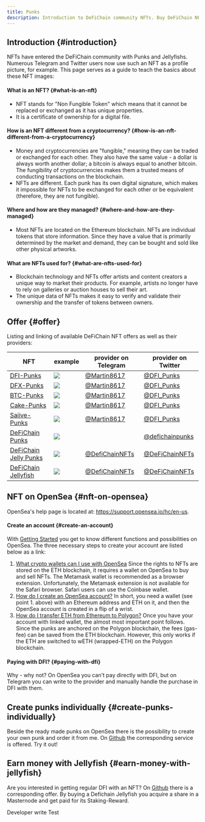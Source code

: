 ```yaml
---
title: Punks
description: Introduction to DeFiChain community NFTs. Buy DeFiChain NFTs on Opensea.
---
```


## Introduction {#introduction}

NFTs have entered the DeFiChain community with Punks and Jellyfishs. Numerous Telegram and Twitter users now use such an NFT as a profile picture, for example. This page serves as a guide to teach the basics about these NFT images:

#### What is an NFT? {#what-is-an-nft}

- NFT stands for "Non Fungible Token" which means that it cannot be replaced or exchanged as it has unique properties.
- It is a certificate of ownership for a digital file.

#### How is an NFT different from a cryptocurrency? {#how-is-an-nft-different-from-a-cryptocurrency}

- Money and cryptocurrencies are "fungible," meaning they can be traded or exchanged for each other. They also have the same value - a dollar is always worth another dollar; a bitcoin is always equal to another bitcoin. The fungibility of cryptocurrencies makes them a trusted means of conducting transactions on the blockchain.
- NFTs are different. Each punk has its own digital signature, which makes it impossible for NFTs to be exchanged for each other or be equivalent (therefore, they are not fungible).

#### Where and how are they managed? {#where-and-how-are-they-managed}

- Most NFTs are located on the Ethereum blockchain. NFTs are individual tokens that store information. Since they have a value that is primarily determined by the market and demand, they can be bought and sold like other physical artworks.

#### What are NFTs used for? {#what-are-nfts-used-for}

- Blockchain technology and NFTs offer artists and content creators a unique way to market their products. For example, artists no longer have to rely on galleries or auction houses to sell their art.
- The unique data of NFTs makes it easy to verify and validate their ownership and the transfer of tokens between owners.

## Offer {#offer}

Listing and linking of available DeFiChain NFT offers as well as their providers:

| **NFT**                                                                      | **example**                                | **provider on Telegram**                     | **provider on Twitter**                                   |
| ---------------------------------------------------------------------------- | ------------------------------------------ | -------------------------------------------- | --------------------------------------------------------- |
| [DFI-Punks](https://opensea.io/collection/dfi-punks)                         | ![](./../media/punks_EN_1_Punk6@20x.png)   | [@Martin8617](https://t.me/Martin8617)       | [@DFI_Punks](https://twitter.com/DFI_Punks)               |
| [DFX-Punks](https://opensea.io/collection/dfx-punks)                         | ![](./../media/punks_EN_2_Punk64@20x.png)  | [@Martin8617](https://t.me/Martin8617)       | [@DFI_Punks](https://twitter.com/DFI_Punks)               |
| [BTC-Punks](https://opensea.io/collection/btc-punks-1)                       | ![](./../media/punks_EN_3_Punk103@20x.png) | [@Martin8617](https://t.me/Martin8617)       | [@DFI_Punks](https://twitter.com/DFI_Punks)               |
| [Cake-Punks](https://opensea.io/collection/cake-punks)                       | ![](./../media/punks_EN_4_Punk106@20x.png) | [@Martin8617](https://t.me/Martin8617)       | [@DFI_Punks](https://twitter.com/DFI_Punks)               |
| [Saiive-Punks](https://opensea.io/collection/saiive-punks)                   | ![](./../media/punks_EN_5_Punk95@20x.png)  | [@Martin8617](https://t.me/Martin8617)       | [@DFI_Punks](https://twitter.com/DFI_Punks)               |
| [DeFiChain Punks](https://opensea.io/collection/defichain-punks-original)    | ![](./../media/DeFiChain_Punks.gif)        |                                              | [@defichainpunks](https://www.twitter.com/defichainpunks) |
| [DeFiChain Jelly Punks](https://opensea.io/collection/defichain-jelly-punks) | ![](./../media/punks_EN_6_Unnamed2.png)    | [@DefiChainNFTs](https://t.me/DeFiChainNFTs) | [@DeFiChainNFTs](https://www.twitter.com/DeFiChainNFTs)   |
| [DeFiChain Jellyfish](https://opensea.io/collection/defijelly)               | ![](./../media/punks_EN_7_Unnamed3.png)    | [@DefiChainNFTs](https://t.me/DeFiChainNFTs) | [@DeFiChainNFTs](https://www.twitter.com/DeFiChainNFTs)   |

## NFT on OpenSea {#nft-on-opensea}

OpenSea's help page is located at: <https://support.opensea.io/hc/en-us>.

#### Create an account {#create-an-account}

With [Getting Started](https://support.opensea.io/hc/en-us/sections/360011539774-Getting-Started) you get to know different functions and possibilities on OpenSea. The three necessary steps to create your account are listed below as a link:

1.  [What crypto wallets can I use with OpenSea](https://support.opensea.io/hc/en-us/articles/1500007978402-What-crypto-wallets-can-I-use-with-OpenSea-) Since the rights to NFTs are stored on the ETH blockchain, it requires a wallet on OpenSea to buy and sell NFTs. The Metamask wallet is recommended as a browser extension. Unfortunately, the Metamask extension is not available for the Safari browser. Safari users can use the Coinbase wallet.
2.  [How do I create an OpenSea account?](https://support.opensea.io/hc/en-us/articles/360061676254-How-do-I-create-an-OpenSea-account-) In short, you need a wallet (see point 1. above) with an Ethereum address and ETH on it, and then the OpenSea account is created in a flip of a wrist.
3.  [How do I transfer ETH from Ethereum to Polygon?](https://support.opensea.io/hc/en-us/articles/1500012881642) Once you have your account with linked wallet, the almost most important point follows. Since the punks are anchored on the Polygon blockchain, the fees (gas-fee) can be saved from the ETH blockchain. However, this only works if the ETH are switched to wETH (wrapped-ETH) on the Polygon blockchain.

#### Paying with DFI? {#paying-with-dfi}

Why - why not? On OpenSea you can't pay directly with DFI, but on Telegram you can write to the provider and manually handle the purchase in DFI with them.

## Create punks individually {#create-punks-individually}

Beside the ready made punks on OpenSea there is the possibility to create your own punk and order it from me. On [Github](https://github.com/Martin8617/DFI-Punks) the corresponding service is offered. Try it out!

## Earn money with Jellyfish {#earn-money-with-jellyfish}

Are you interested in getting regular DFI with an NFT? On [Github](https://github.com/Maurice3005/DeFiChainNFTs) there is a corresponding offer. By buying a Defichain Jellyfish you acquire a share in a Masternode and get paid for its Staking-Reward.

Developer write Test
